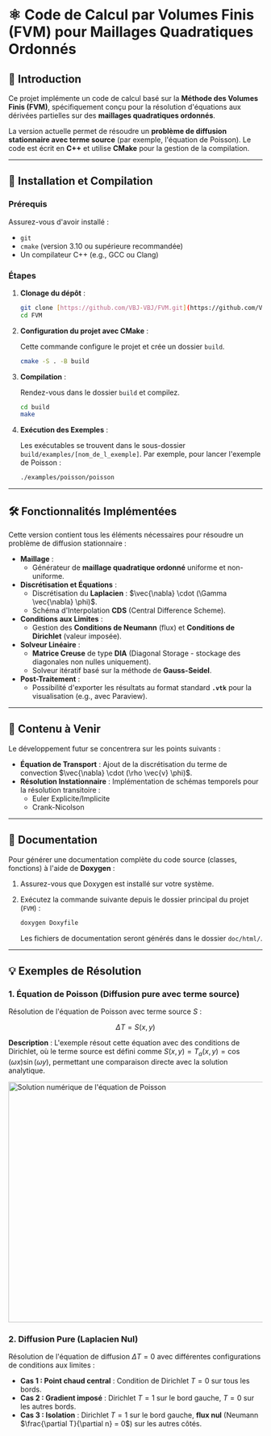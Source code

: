 # ⚛️ Code de Calcul par Volumes Finis (FVM) pour Maillages Quadratiques Ordonnés

## 📝 Introduction

Ce projet implémente un code de calcul basé sur la **Méthode des Volumes Finis (FVM)**, spécifiquement conçu pour la résolution d'équations aux dérivées partielles sur des **maillages quadratiques ordonnés**.

La version actuelle permet de résoudre un **problème de diffusion stationnaire avec terme source** (par exemple, l'équation de Poisson). Le code est écrit en **C++** et utilise **CMake** pour la gestion de la compilation.

---

## 🚀 Installation et Compilation

### Prérequis

Assurez-vous d'avoir installé :
* `git`
* `cmake` (version 3.10 ou supérieure recommandée)
* Un compilateur C++ (e.g., GCC ou Clang)

### Étapes

1.  **Clonage du dépôt** :

    ```bash
    git clone [https://github.com/VBJ-VBJ/FVM.git](https://github.com/VBJ-VBJ/FVM.git)
    cd FVM
    ```

2.  **Configuration du projet avec CMake** :

    Cette commande configure le projet et crée un dossier `build`.

    ```bash
    cmake -S . -B build
    ```

3.  **Compilation** :

    Rendez-vous dans le dossier `build` et compilez.

    ```bash
    cd build
    make
    ```

4.  **Exécution des Exemples** :

    Les exécutables se trouvent dans le sous-dossier `build/examples/[nom_de_l_exemple]`. Par exemple, pour lancer l'exemple de Poisson :

    ```bash
    ./examples/poisson/poisson
    ```

---

## 🛠️ Fonctionnalités Implémentées

Cette version contient tous les éléments nécessaires pour résoudre un problème de diffusion stationnaire :

* **Maillage** :
    * Générateur de **maillage quadratique ordonné** uniforme et non-uniforme.
* **Discrétisation et Équations** :
    * Discrétisation du **Laplacien** : $\vec{\nabla} \cdot (\Gamma \vec{\nabla} \phi)$.
    * Schéma d'Interpolation **CDS** (Central Difference Scheme).
* **Conditions aux Limites** :
    * Gestion des **Conditions de Neumann** (flux) et **Conditions de Dirichlet** (valeur imposée).
* **Solveur Linéaire** :
    * **Matrice Creuse** de type **DIA** (Diagonal Storage - stockage des diagonales non nulles uniquement).
    * Solveur itératif basé sur la méthode de **Gauss-Seidel**.
* **Post-Traitement** :
    * Possibilité d'exporter les résultats au format standard **`.vtk`** pour la visualisation (e.g., avec Paraview).

---

## 🔮 Contenu à Venir

Le développement futur se concentrera sur les points suivants :

* **Équation de Transport** : Ajout de la discrétisation du terme de convection $\vec{\nabla} \cdot (\rho \vec{v} \phi)$.
* **Résolution Instationnaire** : Implémentation de schémas temporels pour la résolution transitoire :
    * Euler Explicite/Implicite
    * Crank-Nicolson

---

## 📖 Documentation

Pour générer une documentation complète du code source (classes, fonctions) à l'aide de **Doxygen** :

1.  Assurez-vous que Doxygen est installé sur votre système.
2.  Exécutez la commande suivante depuis le dossier principal du projet (`FVM`) :

    ```bash
    doxygen Doxyfile
    ```
    Les fichiers de documentation seront générés dans le dossier `doc/html/`.

---

## 💡 Exemples de Résolution

### 1. Équation de Poisson (Diffusion pure avec terme source)

Résolution de l'équation de Poisson avec terme source $S$ :

$$
\Delta T = S(x,y)
$$

**Description** : L'exemple résout cette équation avec des conditions de Dirichlet, où le terme source est défini comme $S(x,y) = T_a(x,y) = \cos(\omega x) \sin(\omega y)$, permettant une comparaison directe avec la solution analytique.

<img width="772" height="477" alt="Solution numérique de l'équation de Poisson" src="https://github.com/user-attachments/assets/778e2147-fa71-4951-bce9-fe065a736129" />

### 2. Diffusion Pure (Laplacien Nul)

Résolution de l'équation de diffusion $\Delta T = 0$ avec différentes configurations de conditions aux limites :

* **Cas 1 : Point chaud central** : Condition de Dirichlet $T=0$ sur tous les bords.
* **Cas 2 : Gradient imposé** : Dirichlet $T=1$ sur le bord gauche, $T=0$ sur les autres bords.
* **Cas 3 : Isolation** : Dirichlet $T=1$ sur le bord gauche, **flux nul** (Neumann $\frac{\partial T}{\partial n} = 0$) sur les autres côtés.


